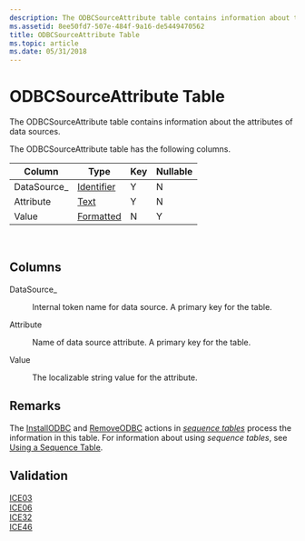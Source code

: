 ```yaml
---
description: The ODBCSourceAttribute table contains information about the attributes of data sources.
ms.assetid: 8ee50fd7-507e-484f-9a16-de5449470562
title: ODBCSourceAttribute Table
ms.topic: article
ms.date: 05/31/2018
---
```


# ODBCSourceAttribute Table

The ODBCSourceAttribute table contains information about the attributes of data sources.

The ODBCSourceAttribute table has the following columns.



| Column       | Type                         | Key | Nullable |
|--------------|------------------------------|-----|----------|
| DataSource\_ | [Identifier](identifier.md) | Y   | N        |
| Attribute    | [Text](text.md)             | Y   | N        |
| Value        | [Formatted](formatted.md)   | N   | Y        |



 

## Columns

<dl> <dt>

<span id="DataSource_"></span><span id="datasource_"></span><span id="DATASOURCE_"></span>DataSource\_
</dt> <dd>

Internal token name for data source. A primary key for the table.

</dd> <dt>

<span id="Attribute"></span><span id="attribute"></span><span id="ATTRIBUTE"></span>Attribute
</dt> <dd>

Name of data source attribute. A primary key for the table.

</dd> <dt>

<span id="Value"></span><span id="value"></span><span id="VALUE"></span>Value
</dt> <dd>

The localizable string value for the attribute.

</dd> </dl>

## Remarks

The [InstallODBC](installodbc-action.md) and [RemoveODBC](removeodbc-action.md) actions in [*sequence tables*](s-gly.md) process the information in this table. For information about using *sequence tables*, see [Using a Sequence Table](using-a-sequence-table.md).

## Validation

<dl>

[ICE03](ice03.md)  
[ICE06](ice06.md)  
[ICE32](ice32.md)  
[ICE46](ice46.md)  
</dl>

 

 



